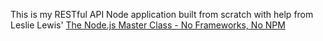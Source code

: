 This is my RESTful API Node application built from scratch with help from Leslie Lewis' [The Node.js Master Class - No Frameworks, No NPM](https://www.udemy.com/the-nodejs-master-class/learn/v4/overview)
